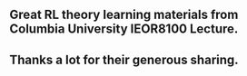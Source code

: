 ## Great RL theory learning materials from Columbia University IEOR8100 Lecture.
## Thanks a lot for their generous sharing.
